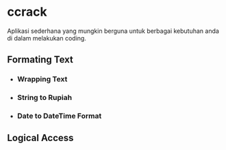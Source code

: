 # ccrack
Aplikasi sederhana yang mungkin berguna untuk berbagai kebutuhan anda di dalam melakukan coding. 

## Formating Text
- ### Wrapping Text
- ### String to Rupiah
- ### Date to DateTime Format

## Logical Access